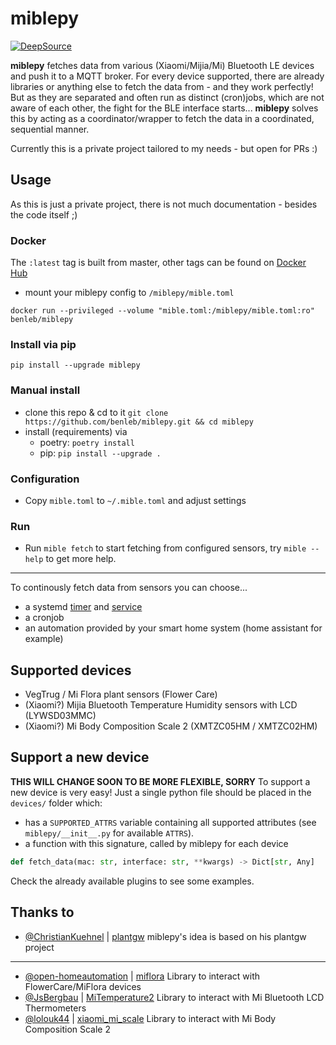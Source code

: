 # miblepy

[![DeepSource](https://static.deepsource.io/deepsource-badge-light-mini.svg)](https://deepsource.io/gh/benleb/miblepy/?ref=repository-badge)

**miblepy** fetches data from various (Xiaomi/Mijia/Mi) Bluetooth LE devices and push it to a MQTT broker. For every device supported, there are already libraries or anything else to fetch the data from - and they work perfectly! But as they are separated and often run as distinct (cron)jobs, which are not aware of each other, the fight for the BLE interface starts...
**miblepy** solves this by acting as a coordinator/wrapper to fetch the data in a coordinated, sequential manner.

Currently this is a private project tailored to my needs - but open for PRs :)

## Usage

As this is just a private project, there is not much documentation - besides the code itself ;)

### Docker

The `:latest` tag is built from master, other tags can be found on [Docker Hub](https://hub.docker.com/r/benleb/miblepy)

* mount your miblepy config to `/miblepy/mible.toml`

`docker run --privileged --volume "mible.toml:/miblepy/mible.toml:ro" benleb/miblepy`

### Install via pip

`pip install --upgrade miblepy`

### Manual install

* clone this repo & cd to it `git clone https://github.com/benleb/miblepy.git && cd miblepy`
* install (requirements) via
  * poetry: `poetry install`
  * pip: `pip install --upgrade .`

### Configuration

* Copy `mible.toml` to `~/.mible.toml` and adjust settings

### Run

* Run `mible fetch` to start fetching from configured sensors, try `mible --help` to get more help.

---

To continously fetch data from sensors you can choose...

* a systemd [timer](https://github.com/benleb/miblepy/blob/master/miblepy.timer) and [service](https://github.com/benleb/miblepy/blob/master/miblepy.service)
* a cronjob
* an automation provided by your smart home system (home assistant for example)

## Supported devices

* VegTrug / Mi Flora plant sensors (Flower Care)
* (Xiaomi?) Mijia Bluetooth Temperature Humidity sensors with LCD (LYWSD03MMC)
* (Xiaomi?) Mi Body Composition Scale 2 (XMTZC05HM / XMTZC02HM)

## Support a new device

**THIS WILL CHANGE SOON TO BE MORE FLEXIBLE, SORRY**
To support a new device is very easy! Just a single python file should be placed in the `devices/` folder which:

* has a `SUPPORTED_ATTRS` variable containing all supported attributes (see `miblepy/__init__.py` for available `ATTRS`).
* a function with this signature, called by miblepy for each device

```python
def fetch_data(mac: str, interface: str, **kwargs) -> Dict[str, Any]
```

Check the already available plugins to see some examples.

## Thanks to

* [@ChristianKuehnel](https://github.com/ChristianKuehnel) | [plantgw](https://github.com/ChristianKuehnel/plantgateway)
miblepy's idea is based on his plantgw project

---

* [@open-homeautomation](https://github.com/open-homeautomation) | [miflora](https://github.com/open-homeautomation/miflora)
Library to interact with FlowerCare/MiFlora devices
* [@JsBergbau](https://github.com/JsBergbau) | [MiTemperature2](https://github.com/JsBergbau/MiTemperature2)
Library to interact with Mi Bluetooth LCD Thermometers
* [@lolouk44](https://github.com/lolouk44) | [xiaomi_mi_scale](https://github.com/lolouk44/xiaomi_mi_scale)
Library to interact with Mi Body Composition Scale 2
